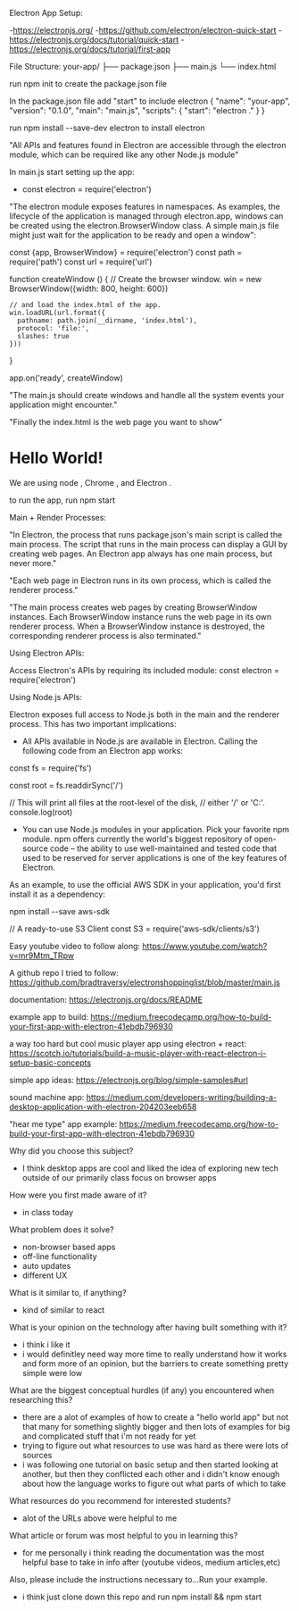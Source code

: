 Electron App Setup:

-https://electronjs.org/ -https://github.com/electron/electron-quick-start -https://electronjs.org/docs/tutorial/quick-start -https://electronjs.org/docs/tutorial/first-app

File Structure:
your-app/
├── package.json
├── main.js
└── index.html

run npm init to create the package.json file

In the package.json file add "start" to include electron
{
"name": "your-app",
"version": "0.1.0",
"main": "main.js",
"scripts": {
"start": "electron ."
}
}

run npm install --save-dev electron to install electron

"All APIs and features found in Electron are accessible through the electron module, which can be required like any other Node.js module"

In main.js start setting up the app:

* const electron = require('electron')

"The electron module exposes features in namespaces. As examples, the lifecycle of the application is managed through electron.app, windows can be created using the electron.BrowserWindow class. A simple main.js file might just wait for the application to be ready and open a window":

const {app, BrowserWindow} = require('electron')
const path = require('path')
const url = require('url')

function createWindow () {
// Create the browser window.
win = new BrowserWindow({width: 800, height: 600})

    // and load the index.html of the app.
    win.loadURL(url.format({
      pathname: path.join(__dirname, 'index.html'),
      protocol: 'file:',
      slashes: true
    }))

}

app.on('ready', createWindow)

"The main.js should create windows and handle all the system events your application might encounter."

"Finally the index.html is the web page you want to show"

<!DOCTYPE html>

  <html>
    <head>
      <meta charset="UTF-8">
      <title>Hello World!</title>
    </head>
    <body>
      <h1>Hello World!</h1>
      We are using node <script>document.write(process.versions.node)</script>,
      Chrome <script>document.write(process.versions.chrome)</script>,
      and Electron <script>document.write(process.versions.electron)</script>.
    </body>
  </html>

to run the app, run npm start

Main + Render Processes:

"In Electron, the process that runs package.json's main script is called the main process. The script that runs in the main process can display a GUI by creating web pages. An Electron app always has one main process, but never more."

"Each web page in Electron runs in its own process, which is called the renderer process."

"The main process creates web pages by creating BrowserWindow instances. Each BrowserWindow instance runs the web page in its own renderer process. When a BrowserWindow instance is destroyed, the corresponding renderer process is also terminated."

Using Electron APIs:

Access Electron's APIs by requiring its included module: const electron = require('electron')

Using Node.js APIs:

Electron exposes full access to Node.js both in the main and the renderer process. This has two important implications:

* All APIs available in Node.js are available in Electron. Calling the following code from an Electron app works:

const fs = require('fs')

const root = fs.readdirSync('/')

// This will print all files at the root-level of the disk,
// either '/' or 'C:\'.
console.log(root)

* You can use Node.js modules in your application. Pick your favorite npm module. npm offers currently the world's biggest repository of open-source code – the ability to use well-maintained and tested code that used to be reserved for server applications is one of the key features of Electron.

As an example, to use the official AWS SDK in your application, you'd first install it as a dependency:

npm install --save aws-sdk

// A ready-to-use S3 Client
const S3 = require('aws-sdk/clients/s3')

Easy youtube video to follow along: https://www.youtube.com/watch?v=mr9Mtm_TRpw

A github repo I tried to follow: https://github.com/bradtraversy/electronshoppinglist/blob/master/main.js

documentation: https://electronjs.org/docs/README

example app to build: https://medium.freecodecamp.org/how-to-build-your-first-app-with-electron-41ebdb796930

a way too hard but cool music player app using electron + react: https://scotch.io/tutorials/build-a-music-player-with-react-electron-i-setup-basic-concepts

simple app ideas: https://electronjs.org/blog/simple-samples#url

sound machine app: https://medium.com/developers-writing/building-a-desktop-application-with-electron-204203eeb658

"hear me type" app example: https://medium.freecodecamp.org/how-to-build-your-first-app-with-electron-41ebdb796930

Why did you choose this subject?

* I think desktop apps are cool and liked the idea of exploring new tech outside of our primarily class focus on browser apps

How were you first made aware of it?

* in class today

What problem does it solve?

* non-browser based apps
* off-line functionality
* auto updates
* different UX

What is it similar to, if anything?

* kind of similar to react

What is your opinion on the technology after having built something with it?

* i think i like it
* i would definitley need way more time to really understand how it works and form more of an opinion, but the barriers to create something pretty simple were low

What are the biggest conceptual hurdles (if any) you encountered when researching this?

* there are a alot of examples of how to create a "hello world app" but not that many for something slightly bigger and then lots of examples for big and complicated stuff that i'm not ready for yet
* trying to figure out what resources to use was hard as there were lots of sources
* i was following one tutorial on basic setup and then started looking at another, but then they conflicted each other and i didn't know enough about how the language works to figure out what parts of which to take

What resources do you recommend for interested students?

* alot of the URLs above were helpful to me

What article or forum was most helpful to you in learning this?

* for me personally i think reading the documentation was the most helpful base to take in info after (youtube videos, medium articles,etc)

Also, please include the instructions necessary to...Run your example.

* i think just clone down this repo and run npm install && npm start
